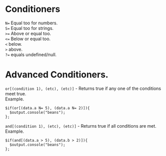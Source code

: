 # Conditioners
`N=` Equal too for numbers. <br>
`S=` Equal too for strings. <br>
`>=` Above or equal too. <br>
`<=` Below or equal too. <br>
`<` below. <br>
`>` above. <br>
`?=` equals undefined/null. <br>

# Advanced Conditioners.
`or[(condition 1), (etc), (etc)]` - Returns true if any one of the conditions meet true. <br>
Example. <br>
```
$if(or[(data.a N= 5), (data.a N= 2)]){
  $output.console("beans");
};
```
`and[(condition 1), (etc), (etc)]` - Returns true if all conditions are met. <br>
Example. <br>
```
$if(and[(data.a > 5), (data.b > 2)]){
  $output.console("beans");
};
```
